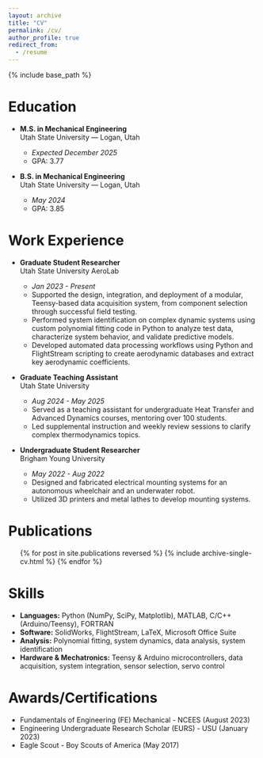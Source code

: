 ```yaml
---
layout: archive
title: "CV"
permalink: /cv/
author_profile: true
redirect_from:
  - /resume
---
```


{% include base_path %}

Education
======
* **M.S. in Mechanical Engineering**  
  Utah State University — Logan, Utah
  * _Expected December 2025_
  * GPA: 3.77

* **B.S. in Mechanical Engineering**  
  Utah State University — Logan, Utah
  * _May 2024_
  * GPA: 3.85

Work Experience
======
* **Graduate Student Researcher**  
  Utah State University AeroLab
  * _Jan 2023 - Present_
  * Supported the design, integration, and deployment of a modular, Teensy-based data acquisition system, from component selection through successful field testing.
  * Performed system identification on complex dynamic systems using custom polynomial fitting code in Python to analyze test data, characterize system behavior, and validate predictive models.
  * Developed automated data processing workflows using Python and FlightStream scripting to create aerodynamic databases and extract key aerodynamic coefficients.

* **Graduate Teaching Assistant**  
  Utah State University
  * _Aug 2024 - May 2025_
  * Served as a teaching assistant for undergraduate Heat Transfer and Advanced Dynamics courses, mentoring over 100 students.
  * Led supplemental instruction and weekly review sessions to clarify complex thermodynamics topics.

* **Undergraduate Student Researcher**  
  Brigham Young University
  * _May 2022 - Aug 2022_
  * Designed and fabricated electrical mounting systems for an autonomous wheelchair and an underwater robot.
  * Utilized 3D printers and metal lathes to develop mounting systems.
  
Publications
======
  <ul>{% for post in site.publications reversed %}
    {% include archive-single-cv.html %}
  {% endfor %}</ul>

Skills
======
* **Languages:** Python (NumPy, SciPy, Matplotlib), MATLAB, C/C++ (Arduino/Teensy), FORTRAN
* **Software:** SolidWorks, FlightStream, LaTeX, Microsoft Office Suite
* **Analysis:** Polynomial fitting, system dynamics, data analysis, system identification
* **Hardware & Mechatronics:** Teensy & Arduino microcontrollers, data acquisition, system integration, sensor selection, servo control

Awards/Certifications
======
* Fundamentals of Engineering (FE) Mechanical - NCEES (August 2023)
* Engineering Undergraduate Research Scholar (EURS) - USU (January 2023)
* Eagle Scout - Boy Scouts of America (May 2017)


  
<!-- Talks
======
  <ul>{% for post in site.talks reversed %}
    {% include archive-single-talk-cv.html  %}
  {% endfor %}</ul>
  
Teaching
======
  <ul>{% for post in site.teaching reversed %}
    {% include archive-single-cv.html %}
  {% endfor %}</ul>
  
Service and leadership
======
* Currently signed in to 43 different slack teams -->
